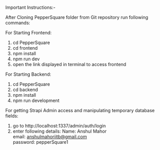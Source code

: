 Important Instructions:-


After Cloning PepperSquare folder from Git repository run following commands:

  For Starting Frontend:
  1)	cd PepperSquare
  2)	cd frontend
  3)	npm install
  4)	npm run dev
  5)	open the link displayed in terminal to access frontend
  
  For Starting Backend:
  1)	cd PepperSquare
  2)	cd backend
  3)	npm install
  4)	npm run development
  
  For getting Strapi Admin access and manipulating temporary database fields:
  1)	go to http://localhost:1337/admin/auth/login
  2)	enter following details:
        Name: Anshul Mahor <br />
        email: anshulmahoriitb@gmail.com <br />
        password: pepperSquare1
